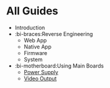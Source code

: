 # All Guides

* Introduction
* :bi-braces:Reverse Engineering
    * Web App
    * Native App
    * Firmware
    * System
* :bi-motherboard:Using Main Boards
  * [Power Supply](/hacking/main-board/power-supply)
  * [Video Output](/hacking/main-board/video-output)